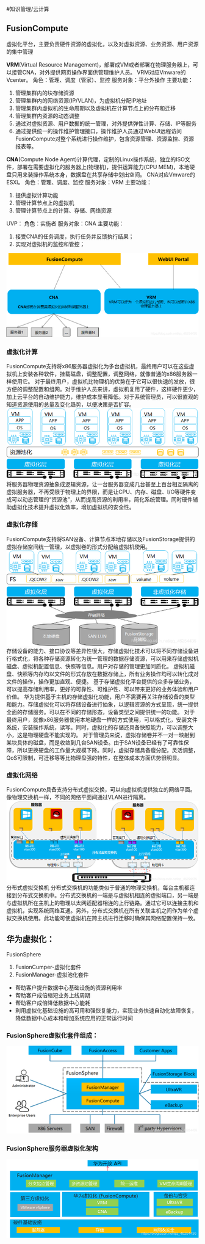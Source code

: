 #知识管理/云计算 

## FusionCompute

虚拟化平台，主要负责硬件资源的虚拟化，以及对虚拟资源、业务资源、用户资源的集中管理

**VRM**(Virtual Resource Management)，部署成VM或者部署在物理服务器上，可以接管CNA，对外提供网页操作界面供管理维护人员。
VRM对应Vmware的Vcenter。
角色：管理、调度（管家）、监控
服务对象：平台外操作
主要功能：

1. 管理集群内的块存储资源
2. 管理集群内的网络资源(IP/VLAN)，为虚拟机分配IP地址
3. 管理集群内虚拟机的生命周期以及虚拟机在计算节点上的分布和迁移
4. 管理集群内资源的动态调整
5. 通过对虚拟资源、用户数据的统一管理，对外提供弹性计算、存储、IP等服务
6. 通过提供统一的操作维护管理接口，操作维护人员通过WebUI远程访问FusionCompute对整个系统进行操作维护，包含资源管理、资源监控、资源报表等。


**CNA**(Compute Node Agent)计算代理，定制的Linux操作系统，独立的ISO文件，部署在需要虚拟化的服务器上(物理机)，提供运算能力(CPU MEM)，本地硬盘只用来装操作系统本身，数据盘在共享存储中划出空间。
CNA对应Vmware的ESXi。
角色：管理、调度、监控
服务对象：VRM
主要功能：

1. 提供虚拟计算功能  
2. 管理计算节点上的虚拟机  
3. 管理计算节点上的计算、存储、网络资源

UVP：
角色：实施者
服务对象：CNA
主要功能：

1. 接受CNA的任务调度，执行任务并反馈执行结果；
2. 实现对虚拟机的监控和管控；

![FusionCompute产品架构](附件/FusionCompute产品架构.png)

### 虚拟化计算

FusionCompute支持将x86服务器虚拟化为多台虚拟机，最终用户可以在这些虚拟机上安装各种软件，挂载磁盘，调整配置，调整网络，就像普通的x86服务器一样使用它。
对于最终用户，虚拟机比物理机的优势在于它可以很快速的发放，很方便的调整配置和组网。对于维护人员来讲，虚拟机复用了硬件，这样硬件更少，加上云平台的自动维护能力，维护成本显著降低。对于系统管理员，可以很直观的知道资源使用的总量及变化趋势，以便决策是否扩容。
![FusionCompute虚拟化计算](附件/FusionCompute虚拟化计算.png)
将服务器物理资源抽象成逻辑资源，让一台服务器变成几台甚至上百台相互隔离的虚拟服务器，不再受限于物理上的界限，而是让CPU、内存、磁盘、I/O等硬件变成可以动态管理的“资源池”，从而提高资源的利用率，简化系统管理。同时硬件辅助虚拟化技术提升虚拟化效率，增加虚拟机的安全性。

### 虚拟化存储

FusionCompute支持将SAN设备、计算节点本地存储以及FusionStorage提供的虚拟存储空间统一管理，以虚拟卷的形式分配给虚拟机使用。
![FusionCompute虚拟化存储](附件/FusionCompute虚拟化存储.png)
存储设备的能力、接口协议等差异性很大，存储虚拟化技术可以将不同存储设备进行格式化，将各种存储资源转化为统一管理的数据存储资源，可以用来存储虚拟机磁盘、虚拟机配置信息、快照等信息。用户对存储的管理更加同质化。
虚拟机磁盘、快照等内存均以文件的形式存放在数据存储上，所有业务操作均可以转化成对文件的操作，操作更加直观、便捷。
基于存储虚拟化平台提供的众多存储业务，可以提高存储利用率，更好的可靠性、可维护性、可以带来更好的业务体验和用户价值。
华为提供基于主机的存储虚拟化功能，用户不需要再关注存储设备的类型和能力。存储虚拟化可以将存储设备进行抽象，以逻辑资源的方式呈现，统一提供全面的存储服务。可以在不同的存储形态，设备类型之间提供统一的功能。
对于最终用户，就像x86服务器使用本地硬盘一样的方式使用，可以格式化，安装文件系统，安装操作系统，读写。同时，虚拟化的存储还具备快照能力，可以调整大小，这是物理硬盘不能实现的。
对于管理员来说，虚拟存储卷并不一对一映射到某块具体的磁盘，而是收敛到几台SAN设备。由于SAN设备已经有了可靠性保障，所以更换硬盘的工作量大规模下降。同时，虚拟存储具备瘦分配，灵活调整，QoS可限制，可迁移等等比物理盘强的特性，在整体成本方面优势很明显。

### 虚拟化网络

FusionCompute具备支持分布式虚拟交换，可以向虚拟机提供独立的网络平面。像物理交换机一样，不同的网络平面间通过VLAN进行隔离。
![FusionCompute虚拟化网络](附件/FusionCompute虚拟化网络.png)
分布式虚拟交换机
分布式交换机的功能类似于普通的物理交换机，每台主机都连接到分布式交换机中。分布式交换机的一端是与虚拟机相连的虚拟端口，另一端是与虚拟机所在主机上的物理以太网适配器相连的上行链路。通过它可以连接主机和虚拟机，实现系统网络互通。另外，分布式交换机在所有关联主机之间作为单个虚拟交换机使用。此功能可使虚拟机在跨主机进行迁移时确保其网络配置保持一致。

## 华为虚拟化：

FusionSphere

1. FusionCumper-虚拟化套件
2. FusionManager-虚拟池化套件

- 帮助客户提升数据中心基础设施的资源利用率
- 帮助客户成倍缩短业务上线周期
- 帮助客户成倍降低数据中心能耗
- 利用虚拟化基础设施的高可用和强恢复能力，实现业务快速自动化故障恢复，降低数据中心成本和增加系统应用的正常运行时间

### FusionSphere虚拟化套件组成：
![FusionSphere套件](附件/FusionSphere虚拟化套件组成.png)

### FusionSphere服务器虚拟化架构
![FusionSphere虚拟化套件架构](附件/FusionSphere虚拟化套件架构.png)

